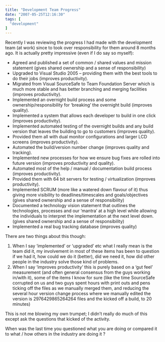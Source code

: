 ```yaml
---
title: "Development Team Progress"
date: "2007-05-25T12:16:30"
tags: [
  "development"
]
---
```

Recently I was reviewing the progress I had made with the development team (at work) since to took over responsibility for them around 8 months ago. It is actually pretty impressive (even if I do say so myself):

-   Agreed and published a set of common / shared values and mission statement (gives shared ownership and a sense of responsibility)
-   Upgraded to Visual Studio 2005 – providing them with the best tools to do their jobs (improves productivity).
-   Migrated from Visual SourceSafe to Team Foundation Server which is much more stable and has better branching and merging facilities (improves productivity).
-   Implemented an overnight build process and some ownership/responsibility for ‘breaking’ the overnight build (improves quality).
-   Implemented a system that allows each developer to build in one click (improves productivity).
-   Implemented automated testing of the overnight builds and any build version that leaves the building to go to customers (improves quality).
-   Provided them all with dual monitor configurations and larger LCD screens (improves productivity).
-   Automated the build/version number change (improves quality and tracking).
-   Implemented new processes for how we ensure bug fixes are rolled into future version (improves productivity and quality).
-   Automated most of the help / manual / documentation build process (improves productivity).
-   Provided them with 64 bit servers for testing / virtualization (improves productivity).
-   Implemented SCRUM (more like a watered down flavour of it) thus giving more visibility to deadlines/timescales and goals/objectives (gives shared ownership and a sense of responsibility)
-   Documented a technology vision statement that outlines the technologies, processes and our ‘mantra’ at a high level while allowing the individuals to interpret the implementation at the next level down. (gives shared ownership and a sense of responsibility)
-   Implemented a real bug tracking database (improves quality)

There are two things about this though:

1.  When I say ‘implemented’ or ‘upgraded’ etc what I really mean is the team did it, my involvement in most of these items has been to question if we had it, how could we do it (better), did we need it, how did other people in the industry solve those kind of problems.
2.  When I say ‘improves productivity’ this is purely based on a ‘gut feel’ measurement (and often general consensus from the guys working in/with it), some of the items I know for sure (like the time SourceSafe corrupted on us and two guys spent hours with print outs and pens ticking off the files as we manually merged them, and reducing the several hour version change process where we manually edited the version is 2976429865264264 files and the kicked off a build, to 20 minutes)

This is not me blowing my own trumpet; I didn’t really do much of this except ask the questions that kicked of the activity.

When was the last time you questioned what you are doing or compared it to what / how others in the industry are doing it ?
